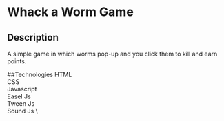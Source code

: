 # Whack a Worm Game

## Description
A simple game in which worms pop-up and you click them to kill and earn points.

##Technologies
HTML \
CSS \
Javascript \
Easel Js \
Tween Js \
Sound Js \

